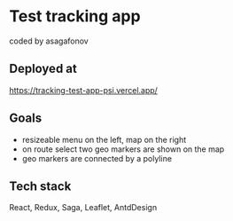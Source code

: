 # Test tracking app
coded by asagafonov

## Deployed at
https://tracking-test-app-psi.vercel.app/

## Goals
* resizeable menu on the left, map on the right
* on route select two geo markers are shown on the map
* geo markers are connected by a polyline

## Tech stack
React, Redux, Saga, Leaflet, AntdDesign